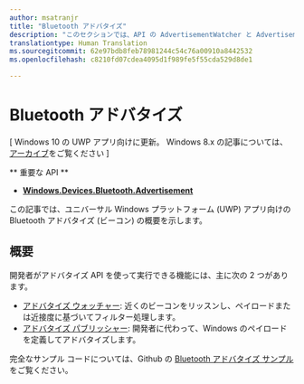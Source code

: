 ```yaml
---
author: msatranjr
title: "Bluetooth アドバタイズ"
description: "このセクションでは、API の AdvertisementWatcher と AdvertisementPublisher を使って、ユニバーサル Windows プラットフォーム (UWP) アプリに Bluetooth 低エネルギー (LE) アドバタイズを統合する方法に関する記事を取り上げています。"
translationtype: Human Translation
ms.sourcegitcommit: 62e97bdb8feb78981244c54c76a00910a8442532
ms.openlocfilehash: c8210fd07cdea4095d1f989fe5f55cda529d8de1

---
```


# Bluetooth アドバタイズ

\[ Windows 10 の UWP アプリ向けに更新。 Windows 8.x の記事については、[アーカイブ](http://go.microsoft.com/fwlink/p/?linkid=619132)をご覧ください \]

** 重要な API ** 

-   [**Windows.Devices.Bluetooth.Advertisement**](https://msdn.microsoft.com/library/windows/apps/windows.devices.bluetooth.advertisement.aspx)

この記事では、ユニバーサル Windows プラットフォーム (UWP) アプリ向けの Bluetooth アドバタイズ (ビーコン) の概要を示します。  

## 概要

開発者がアドバタイズ API を使って実行できる機能には、主に次の 2 つがあります。

-   [アドバタイズ ウォッチャー](https://msdn.microsoft.com/library/windows/apps/windows.devices.bluetooth.advertisement.bluetoothleadvertisementwatcher.aspx): 近くのビーコンをリッスンし、ペイロードまたは近接度に基づいてフィルター処理します。  
-   [アドバタイズ パブリッシャー](https://msdn.microsoft.com/library/windows/apps/windows.devices.bluetooth.advertisement.bluetoothleadvertisementpublisher.aspx): 開発者に代わって、Windows のペイロードを定義してアドバタイズします。  

完全なサンプル コードについては、Github の [Bluetooth アドバタイズ サンプル](http://go.microsoft.com/fwlink/p/?LinkId=619990)をご覧ください。



<!--HONumber=Aug16_HO3-->


